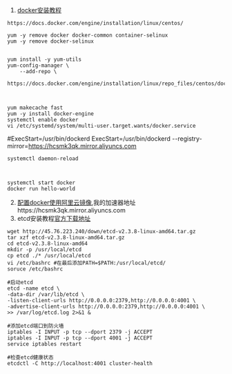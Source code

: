 1. [docker安装教程](https://docs.docker.com/engine/installation/linux/ubuntulinux/)
```
https://docs.docker.com/engine/installation/linux/centos/

yum -y remove docker docker-common container-selinux
yum -y remove docker-selinux


yum install -y yum-utils
yum-config-manager \
    --add-repo \
    https://docs.docker.com/engine/installation/linux/repo_files/centos/docker.repo



yum makecache fast
yum -y install docker-engine
systemctl enable docker
vi /etc/systemd/system/multi-user.target.wants/docker.service
```
#ExecStart=/usr/bin/dockerd
ExecStart=/usr/bin/dockerd --registry-mirror=https://hcsmk3qk.mirror.aliyuncs.com
```
systemctl daemon-reload



systemctl start docker
docker run hello-world
```
2. [配置docker使用阿里云镜像](https://yeasy.gitbooks.io/docker_practice/content/install/mirror.html),我的加速器地址https://hcsmk3qk.mirror.aliyuncs.com
2. etcd安装教程[官方下载地址](https://github.com/coreos/etcd/releases/download/v2.3.8/etcd-v2.3.8-linux-amd64.tar.gz)
```
wget http://45.76.223.240/down/etcd-v2.3.8-linux-amd64.tar.gz
tar xzf etcd-v2.3.8-linux-amd64.tar.gz
cd etcd-v2.3.8-linux-amd64
mkdir -p /usr/local/etcd
cp etcd ./* /usr/local/etcd
vi /etc/bashrc #在最后添加PATH=$PATH:/usr/local/etcd/
soruce /etc/bashrc

#启动etcd
etcd -name etcd \
-data-dir /var/lib/etcd \
-listen-client-urls http://0.0.0.0:2379,http://0.0.0.0:4001 \
-advertise-client-urls http://0.0.0.0:2379,http://0.0.0.0:4001 \
>> /var/log/etcd.log 2>&1 &

#添加etcd端口到防火墙
iptables -I INPUT -p tcp --dport 2379 -j ACCEPT
iptables -I INPUT -p tcp --dport 4001 -j ACCEPT
service iptables restart

#检查etcd健康状态
etcdctl -C http://localhost:4001 cluster-health

```
